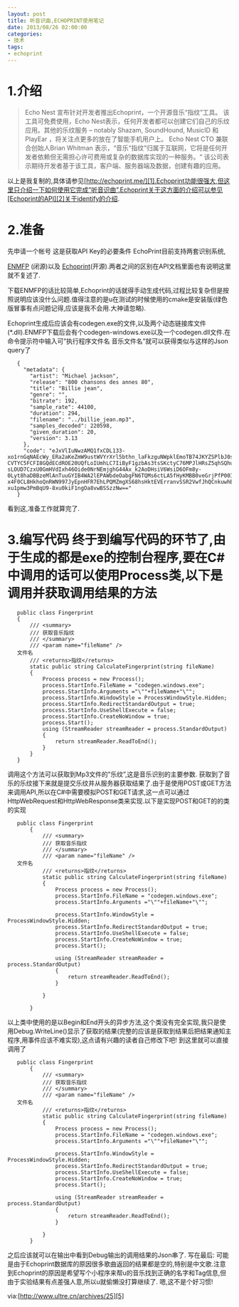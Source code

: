 ```yaml
---
layout: post
title: 听音识曲,ECHOPRINT使用笔记
date: 2013/08/26 02:00:00
categories: 
- 技术
tags: 
- echoprint
---
```


# 1.介绍

> Echo Nest 宣布针对开发者推出Echoprint，一个开源音乐“指纹”工具。 该工具可免费使用，Echo Nest表示，任何开发者都可以创建它们自己的乐纹应用。其他的乐纹服务 – notably Shazam, SoundHound, MusicID 和 PlayEar ，将关注点更多的放在了智能手机用户上。 Echo Nest CTO 兼联合创始人Brian Whitman 表示，“音乐“指纹”归属于互联网，它将是任何开发者依赖但无需担心许可费用或复杂的数据库实现的一种服务。“ 该公司表示期待开发者基于该工具，客户端、服务器端及数据，创建有趣的应用。 

以上是我复制的,具体请参见[http://echoprint.me/][1].Echoprint功能很强大,但这里只介绍一下如何使用它完成”听音识曲”.Echoprint关于这方面的介绍可以参见[Echoprint的API][2]关于identify的介绍. 

# 2.准备 

先申请一个帐号 这是获取API Key的必要条件 EchoPrint目前支持两套识别系统,

[ENMFP][3] (闭源)以及 [Echoprint][4](开源).两者之间的区别在API文档里面也有说明这里就不复述了. 

下载ENMFP的话比较简单,Echoprint的话就得手动生成代码,过程比较复杂但是按照说明应该没什么问题.值得注意的是u在测试的时候使用的cmake是安装版(绿色版冒事有点问题记得,应该是我不会用.大神请忽略). 

Echoprint生成后应该会有codegen.exe的文件,以及两个动态链接库文件(*.dll).ENMFP下载后会有个codegen-windows.exe以及一个codegen.dll文件.在命令提示符中输入可”执行程序文件名 音乐文件名”就可以获得类似与这样的Json query了 
```
   {
     "metadata": {
       "artist": "Michael jackson",
       "release": "800 chansons des annes 80",
       "title": "Billie jean",
       "genre": "",
       "bitrate": 192,
       "sample_rate": 44100,
       "duration": 294,
       "filename": "../billie_jean.mp3",
       "samples_decoded": 220598,
       "given_duration": 20,
       "version": 3.13
     },
     "code": "eJxVlIuNwzAMQ1fxCDL133-xo1rnGqNAEcWy_ERa2aKeZmW9ustWVYrXrl5bthn_laFkzguNWpklEmoTB74JKYZSPlbJ0sy9fQrsrbEaO9W3bsbaWOoK7IhkHFaf_ag2d75oOQSZczbz5CKA7XgTIBIXASvFi0A3W8pMUZ7FZTWTVbujCcADlQ_f_WbdRNJ2vDUwSF0EZmFvAku_CVy440fgiIvArWZZWoJ7GWd-CVTYC5FCFI8GQdECdROE20UQfLoIUmhLC7IiByF1gzbAs3tsSKctyC76MPJlHRsZ5qhSQhu_CJFcKtW4EMrHSIrpTGLFqsdItj1H9JYHQYN7W2nkC6GDPjZTAzL9dx0fS4M1FoROHh9YhLHWdRchQSd_CLTpOHkQQP3xQsA2-sLOUD7CzxU0GmHVdIxh46Oide0NrNEmjghG44Ax_k2AoDHsiV6WsiD6OFm8y-0Lyt8haDBBzeMlAnTuuGYIB4WA2lEPAWbdeOabgFN6TQMs6ctLA5fHyKMBB0veGrjPfP00IAlWNm9n7hEh5PiYYBGKQDP-x4F0CL8HkhoQnRWN997JyEpnHFR7EhLPQMZmgXS68hsHktEVErranvSSR2VwfJhQCnkuwhBUcINNY-xu1pmw3PmBqU9-8xu0kiF1ngOa8vwBSSzzNw=="
   }
```
看到这,准备工作就算完了. 

# 3.编写代码 终于到编写代码的环节了,由于生成的都是exe的控制台程序,要在C#中调用的话可以使用Process类,以下是调用并获取调用结果的方法 
```
   public class Fingerprint
   {
       /// <summary>
       /// 获取音乐指纹
       /// </summary>
       /// <param name="fileName" />
   文件名
       /// <returns>指纹</returns>
       static public string CalculateFingerprint(string fileName)
       {
           Process process = new Process();
           process.StartInfo.FileName = "codegen.windows.exe";
           process.StartInfo.Arguments ="\""+fileName+"\"";
           process.StartInfo.WindowStyle = ProcessWindowStyle.Hidden;
           process.StartInfo.RedirectStandardOutput = true;
           process.StartInfo.UseShellExecute = false;
           process.StartInfo.CreateNoWindow = true;
           process.Start();
           using (StreamReader streamReader = process.StandardOutput)
           {
               return streamReader.ReadToEnd();
           }
       }
   }
```

调用这个方法可以获取到Mp3文件的”乐纹”,这是音乐识别的主要参数. 获取到了音乐的乐纹接下来就是提交乐纹并从服务器获取结果了.由于是使用POST或GET方法来调用API,所以在C#中需要模拟POST和GET请求,这一点可以通过HttpWebRequest和HttpWebResponse类来实现.以下是实现POST和GET的的类的实现 
```
   public class Fingerprint
       {
           /// <summary>
           /// 获取音乐指纹
           /// </summary>
           /// <param name="fileName" />
   文件名
           /// <returns>指纹</returns>
           static public string CalculateFingerprint(string fileName)
           {
               Process process = new Process();
               process.StartInfo.FileName = "codegen.windows.exe";
               process.StartInfo.Arguments ="\""+fileName+"\"";
    
               process.StartInfo.WindowStyle = ProcessWindowStyle.Hidden;
               process.StartInfo.RedirectStandardOutput = true;
               process.StartInfo.UseShellExecute = false;
               process.StartInfo.CreateNoWindow = true;
               process.Start();
    
               using (StreamReader streamReader = process.StandardOutput)
               {
                   return streamReader.ReadToEnd();
               }
    
           }
    
       }
```

以上类中使用的是以Begin和End开头的异步方法,这个类没有完全实现,我只是使用Debug.WriteLine()显示了获取的结果(完整的应该是获取到结果后把结果通知主程序,用事件应该不难实现),这点请有兴趣的读者自己修改下吧! 到这里就可以直接调用了 
```
   public class Fingerprint
       {
           /// <summary>
           /// 获取音乐指纹
           /// </summary>
           /// <param name="fileName" />
   文件名
           /// <returns>指纹</returns>
           static public string CalculateFingerprint(string fileName)
           {
               Process process = new Process();
               process.StartInfo.FileName = "codegen.windows.exe";
               process.StartInfo.Arguments ="\""+fileName+"\"";
    
               process.StartInfo.WindowStyle = ProcessWindowStyle.Hidden;
               process.StartInfo.RedirectStandardOutput = true;
               process.StartInfo.UseShellExecute = false;
               process.StartInfo.CreateNoWindow = true;
               process.Start();
    
               using (StreamReader streamReader = process.StandardOutput)
               {
                   return streamReader.ReadToEnd();
               }
    
           }
       }
```

之后应该就可以在输出中看到Debug输出的调用结果的Json串了. 写在最后: 可能是由于Echoprint数据库的原因很多歌曲返回的结果都是空的,特别是中文歌.注意到Echoprint的原因是希望写个小程序来帮u的音乐找到正确的名字和Tag信息,但由于实验结果有点差强人意,所以u就偷懒没打算继续了. 嗯,这不是个好习惯!   

via:[http://www.ultre.cn/archives/25][5]

 [1]: http://echoprint.me/

 [2]: http://developer.echonest.com/docs/v4/song.html#identify

 [3]: http://developer.echonest.com/downloads/license

 [4]: https://github.com/echonest/echoprint-codegen

 [5]: http://www.ultre.cn/archives/25
